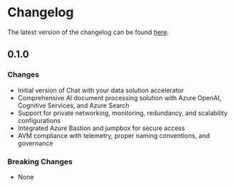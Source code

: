 # Changelog

The latest version of the changelog can be found [here](https://github.com/Azure/bicep-registry-modules/blob/main/avm/ptn/sa/chat-with-your-data/CHANGELOG.md).

## 0.1.0

### Changes

- Initial version of Chat with your data solution accelerator
- Comprehensive AI document processing solution with Azure OpenAI, Cognitive Services, and Azure Search
- Support for private networking, monitoring, redundancy, and scalability configurations
- Integrated Azure Bastion and jumpbox for secure access
- AVM compliance with telemetry, proper naming conventions, and governance

### Breaking Changes

- None